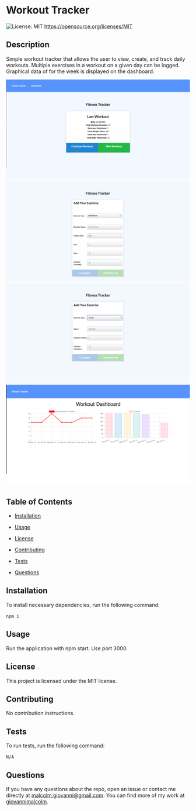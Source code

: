 # Workout Tracker
  ![License: MIT](https://img.shields.io/badge/License-MIT-yellow.svg)
       https://opensource.org/licenses/MIT

  ## Description

Simple workout tracker that allows the user to view, create, and track daily workouts. Multiple exercises in a workout on a given day can be logged. Graphical data of for the week is displayed on the dashboard. 

![Screenshot1](./public/images/1.png)
![Screenshot2](./public/images/2.png)
![Screenshot3](./public/images/3.png)
![Screenshot4](./public/images/4.png)

## Table of Contents

* [Installation](#installation)

* [Usage](#usage)

* [License](#license)

* [Contributing](#contributing)

* [Tests](#tests)

* [Questions](#questions)

## Installation

To install necessary dependencies, run the following command: 

```
npm i
```

## Usage

Run the application with npm start. Use port 3000. 

## License 

This project is licensed under the MIT license.

## Contributing 

No contribution instructions.

## Tests

To run tests, run the following command:

```
N/A
```

## Questions

If you have any questions about the repo, open an issue or contact me directly at malcolm.giovanni@gmail.com. 
You can find more of my work at [giovannimalcolm](https://github.com/giovannimalcolm/).
